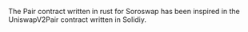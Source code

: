 The Pair contract written in rust for Soroswap has been inspired in the UniswapV2Pair contract written in Solidiy.
